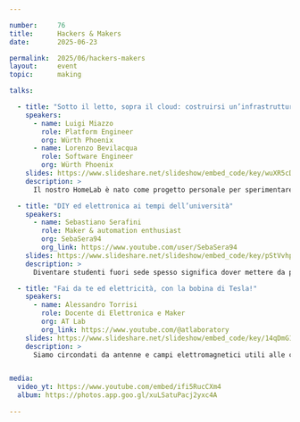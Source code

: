 ```yaml
---

number:     76
title:      Hackers & Makers
date:       2025-06-23

permalink:  2025/06/hackers-makers
layout:     event
topic:      making

talks:

  - title: "Sotto il letto, sopra il cloud: costruirsi un’infrastruttura da zero"
    speakers:
      - name: Luigi Miazzo
        role: Platform Engineer
        org: Würth Phoenix
      - name: Lorenzo Bevilacqua
        role: Software Engineer
        org: Würth Phoenix
    slides: https://www.slideshare.net/slideshow/embed_code/key/wuXR5cDN3c0ZSz
    description: >
      Il nostro HomeLab è nato come progetto personale per sperimentare con infrastrutture reali: provisioning, orchestrazione, automazione. Dopo un inizio con hardware di recupero, all’improvviso un incontro a Speck&Tech ci ha permesso di rilanciare il tutto con nuovi strumenti e più consapevolezza, non per necessità ma per divertimento e voglia di imparare. In questa talk condividiamo il percorso che ci ha portato a costruire un’infrastruttura completa a casa, con esempi pratici, scelte tecniche e qualche inciampo educativo con l’idea di ispirare chiunque voglia iniziare il proprio viaggio.

  - title: "DIY ed elettronica ai tempi dell’università"
    speakers:
      - name: Sebastiano Serafini
        role: Maker & automation enthusiast
        org: SebaSera94
        org_link: https://www.youtube.com/user/SebaSera94
    slides: https://www.slideshare.net/slideshow/embed_code/key/pStVvhpEZKjd2u
    description: >
      Diventare studenti fuori sede spesso significa dover mettere da parte i propri hobby, soprattutto quando si tratta di costruire e smanettare con attrezzature che non ci si può portare facilmente dietro. In questo talk racconterò come, grazie al DIY, ho trovato la soluzione per portare avanti la mia passione per l’elettronica durante l’università, realizzando un progetto che permettesse di disporre di un laboratorio di elettronica ovunque ci si trasferisca. Un progetto che, dopo svariate revisioni, ha rivoluzionando il modo di fare elettronica in ambito DIY.

  - title: "Fai da te ed elettricità, con la bobina di Tesla!"
    speakers:
      - name: Alessandro Torrisi
        role: Docente di Elettronica e Maker
        org: AT Lab
        org_link: https://www.youtube.com/@atlaboratory
    slides: https://www.slideshare.net/slideshow/embed_code/key/14qDmG1cRztIfz
    description: >
      Siamo circondati da antenne e campi elettromagnetici utili alle comunicazioni. Nikola Tesla, lo scienziato e padre della corrente alternata, è stato un pioniere di questa tecnologia sin da fine '800. Grazie alla sua bobina di Tesla, uno strumento del passato che ha portato a grandi innovazioni, si possono produrre veri fulmini in miniatura controllati a tempo di musica. Alessandro Torrisi (in arte AT Lab) ha realizzato la sua bobina di Tesla progettando diversi circuiti elettronici nel proprio garage-laboratorio. Un'opera di ingegneria e fai da te elettronico.


media:
  video_yt: https://www.youtube.com/embed/ifi5RucCXm4
  album: https://photos.app.goo.gl/xuLSatuPacj2yxc4A
  
---
```

